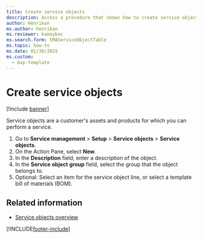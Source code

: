 ```yaml
---
title: Create service objects 
description: Access a procedure that shows how to create service objects, including a step-by-step process for creating service objects.
author: Henrikan
ms.author: henrikan
ms.reviewer: kamaybac
ms.search.form: SMAServiceObjectTable
ms.topic: how-to
ms.date: 01/30/2025
ms.custom: 
  - bap-template
---
```


# Create service objects  

[!include [banner](../includes/banner.md)]

Service objects are a customer's assets and products for which you can perform a service.

1. Go to **Service management** \> **Setup** \> **Service objects** \> **Service objects**.
2. On the Action Pane, select **New**.
3. In the **Description** field, enter a description of the object.
4. In the **Service object group** field, select the group that the object belongs to.
5. Optional: Select an item for the service object line, or select a template bill of materials (BOM).

## Related information

- [Service objects overview](service-objects.md)

[!INCLUDE[footer-include](../../includes/footer-banner.md)]
